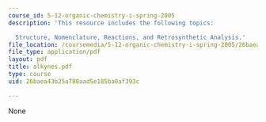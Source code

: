 ```yaml
---
course_id: 5-12-organic-chemistry-i-spring-2005
description: 'This resource includes the following topics:

  Structure, Nomenclature, Reactions, and Retrosynthetic Analysis.'
file_location: /coursemedia/5-12-organic-chemistry-i-spring-2005/26baea43b25a780aad5e185ba0af393c_alkynes.pdf
file_type: application/pdf
layout: pdf
title: alkynes.pdf
type: course
uid: 26baea43b25a780aad5e185ba0af393c

---
```

None